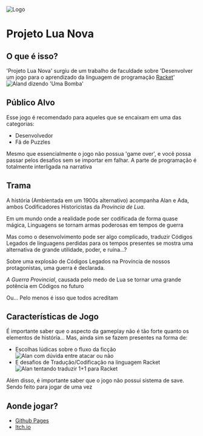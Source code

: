 ![Logo](https://i.imgur.com/54d0LKQ.png)
# Projeto Lua Nova
## O que é isso?
'Projeto Lua Nova' surgiu de um trabalho de faculdade sobre 'Desenvolver um jogo para o aprendizado da linguagem de programação [Racket](https://racket-lang.org/)'
![Aland dizendo 'Uma Bomba'](https://i.imgur.com/k8ItXPS.png)

## Público Alvo
Esse jogo é recomendado para aqueles que se encaixam em uma das categorias:
 - Desenvolvedor
 - Fã de Puzzles

Mesmo que essencialmente o jogo não possua 'game over', e você possa passar pelos desafios sem se importar em falhar. A parte de programação é totalmente interligada na narrativa


## Trama
A história (Ambientada em um 1900s alternativo) acompanha Alan e Ada, ambos Codificadores Historicistas da *Província de Lua*.

Em um mundo onde a realidade pode ser codificada de forma quase mágica, Linguagens se tornam armas poderosas em tempos de guerra

Mas como o desenvolvimento pode ser algo complicado, traduzir Códigos Legados de linguagens perdidas para os tempos presentes se mostra uma alternativa de grande utilidade, poder, e ruína...?

Sobre uma explosão de Códigos Legados na Província de nossos protagonistas, uma guerra é declarada.

*A Guerra Provincial*, causada pelo medo de Lua se tornar uma grande potência em Códigos no futuro

Ou... Pelo menos é isso que todos acreditam

## Características de Jogo
É importante saber que o aspecto da gameplay não é tão forte quanto os elementos de história... Mas, ainda sim se fazem presentes na forma de:
 - Escolhas lúdicas sobre o fluxo da ficção
  ![Alan com dúvida entre atacar ou não](https://i.imgur.com/1Je3qaa.png)
 - E desafios de Tradução/Codificação na linguagem Racket
  ![Alan tentando traduzir 1+1 para Racket](https://i.imgur.com/CdTwGJn.png)

Além disso, é importante saber que o jogo não possui sistema de save. Sendo feito para jogar de uma vez

## Aonde jogar?
 - [Github Pages](https://formyfreedom.github.io/ProjetoLuaNova/)
 - [Itch.io](https://semperfabula-studio.itch.io/projeto-lua-nova)

